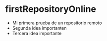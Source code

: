 # firstRepositoryOnline
- Mi primera prueba de un repositorio remoto
- Segunda idea importanten
- Tercera idea importante 
